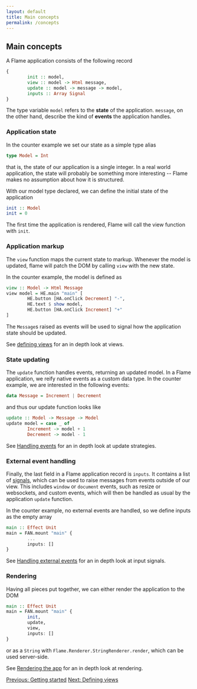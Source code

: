 ```yaml
---
layout: default
title: Main concepts
permalink: /concepts
---
```


## Main concepts

A Flame application consists of the following record
```haskell
{
        init :: model,
        view :: model -> Html message,
        update :: model -> message -> model,
        inputs :: Array Signal
}
```
The type variable `model` refers to the **state** of the application. `message`, on the other hand, describe the kind of **events** the application handles.

### Application state

In the counter example we set our state as a simple type alias
```haskell
type Model = Int
```
that is, the state of our application is a single integer. In a real world application, the state will probably be something more interesting -- Flame makes no assumption about how it is structured.

With our model type declared, we can define the initial state of the application
```haskell
init :: Model
init = 0
```
The first time the application is rendered, Flame will call the view function with `init`.

### Application markup

The `view` function maps the current state to markup. Whenever the model is updated, flame will patch the DOM by calling `view` with the new state.

In the counter example, the model is defined as
```haskell
view :: Model -> Html Message
view model = HE.main "main" [
        HE.button [HA.onClick Decrement] "-",
        HE.text $ show model,
        HE.button [HA.onClick Increment] "+"
]
```
The `Message`s raised as events will be used to signal how the application state should be updated.

See [defining views](views) for an in depth look at views.

### State updating

The `update` function handles events, returning an updated model. In a Flame application, we reify native events as a custom data type. In the counter example, we are interested in the following events:
```haskell
data Message = Increment | Decrement
```
and thus our update function looks like
```haskell
update :: Model -> Message -> Model
update model = case _ of
        Increment -> model + 1
        Decrement -> model - 1
```

See [Handling events](events) for an in depth look at update strategies.

### External event handling

Finally, the last field in a Flame application record is `inputs`. It contains a list of [signals](https://pursuit.purescript.org/packages/purescript-signal/), which can be used to raise messages from events outside of our view. This includes `window` or `document` events, such as resize or websockets, and custom events, which will then be handled as usual by the application `update` function.

In the counter example, no external events are handled, so we define inputs as the empty array
```haskell
main :: Effect Unit
main = FAN.mount "main" {
        ...
        inputs: []
}
```

See [Handling external events](events#external) for an in depth look at input signals.

### Rendering

Having all pieces put together, we can either render the application to the DOM
```haskell
main :: Effect Unit
main = FAN.mount "main" {
        init,
        update,
        view,
        inputs: []
}
```
or as a `String` with `Flame.Renderer.StringRenderer.render`, which can be used server-side.

See [Rendering the app](rendering) for an in depth look at rendering.

<a href="/index" class="direction previous">Previous: Getting started</a>
<a href="/views" class="direction">Next: Defining views</a>